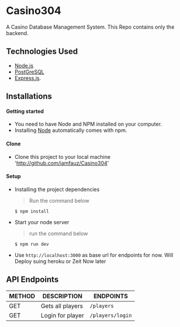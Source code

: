 # Casino304
A Casino Database Management System. This Repo contains only the backend.


## Technologies Used

[node]: (https://nodejs.org)

- [Node.js](node)
- [PostGreSQL](node)
- [Express.js](https://expressjs.com).

## Installations

#### Getting started

- You need to have Node and NPM installed on your computer.
- Installing [Node](node) automatically comes with npm.

#### Clone

- Clone this project to your local machine 'http://github.com/iamfauz/Casino304'

#### Setup

- Installing the project dependencies
  > Run the command below
  ```shell
  $ npm install
  ```
- Start your node server
  > run the command below
  ```shell
  $ npm run dev
  ```
- Use `http://localhost:3000` as base url for endpoints for now. Will Deploy suing heroku or Zeit Now later

## API Endpoints

| METHOD | DESCRIPTION                             | ENDPOINTS                 | 
| ------ | --------------------------------------- | ------------------------- |
|  GET   | Gets all players                        | `/players`                |
|  GET   | Login for player                        | `/players/login`          |

